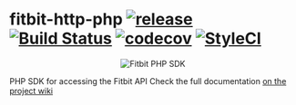 # fitbit-http-php [![release](https://img.shields.io/github/release/namelivia/fitbit-http-php.svg)](https://github.com/namelivia/fitbit-http-php/releases) [![Build Status](https://travis-ci.org/namelivia/fitbit-http-php.svg?branch=master)](https://travis-ci.org/namelivia/fitbit-http-php) [![codecov](https://codecov.io/gh/namelivia/fitbit-http-php/branch/master/graph/badge.svg)](https://codecov.io/gh/namelivia/fitbit-http-php) [![StyleCI](https://github.styleci.io/repos/188383877/shield?branch=master)](https://github.styleci.io/repos/188383877)

<p align="center">
  <img src="https://user-images.githubusercontent.com/1571416/58320709-9675d700-7e1c-11e9-8a4f-c082d68a7499.png" alt="Fitbit PHP SDK" />
</p>


PHP SDK for accessing the Fitbit API
Check the full documentation [on the project wiki](https://github.com/namelivia/fitbit-http-php/wiki)
